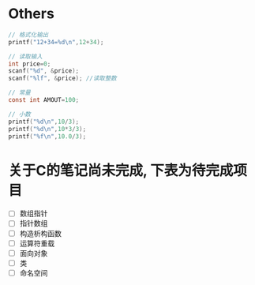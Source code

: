 # Others
```c
// 格式化输出
printf("12+34=%d\n",12+34);

// 读取输入
int price=0;
scanf("%d", &price);
scanf("%lf", &price); //读取整数

// 常量
const int AMOUT=100;

// 小数
printf("%d\n",10/3);
printf("%d\n",10*3/3);
printf("%f\n",10.0/3);
```

# 关于C的笔记尚未完成, 下表为待完成项目
- [ ] 数组指针
- [ ] 指针数组
- [ ] 构造析构函数 
- [ ] 运算符重载 
- [ ] 面向对象 
- [ ] 类 
- [ ] 命名空间
